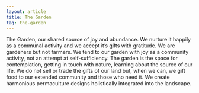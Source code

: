 ```yaml
---
layout: article
title: The Garden
tag: the-garden
---
```

The Garden, our shared source of joy and abundance.  We nurture it happily as a communal activity and we accept it’s gifts with gratitude. We are gardeners but not farmers. We tend to our garden with joy as a community activity, not an attempt at self-sufficiency. The garden is the space for contemplation, getting in touch with nature, learning about the source of our life. We do not sell or trade the gifts of our land but, when we can, we gift food to our extended community and those who need it. We create harmonious permaculture designs holistically integrated into the landscape.